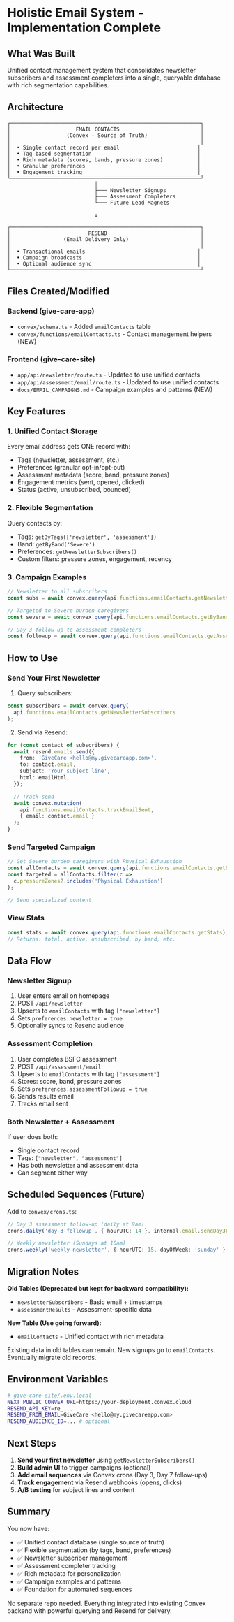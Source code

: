 # Holistic Email System - Implementation Complete

## What Was Built

Unified contact management system that consolidates newsletter subscribers and assessment completers into a single, queryable database with rich segmentation capabilities.

## Architecture

```
┌─────────────────────────────────────────────────────────────┐
│                     EMAIL CONTACTS                          │
│                  (Convex - Source of Truth)                 │
│                                                             │
│  • Single contact record per email                         │
│  • Tag-based segmentation                                  │
│  • Rich metadata (scores, bands, pressure zones)           │
│  • Granular preferences                                    │
│  • Engagement tracking                                     │
└─────────────────────────────────────────────────────────────┘
                            │
                            ├─── Newsletter Signups
                            ├─── Assessment Completers
                            └─── Future Lead Magnets

                            ↓

┌─────────────────────────────────────────────────────────────┐
│                         RESEND                              │
│                 (Email Delivery Only)                       │
│                                                             │
│  • Transactional emails                                    │
│  • Campaign broadcasts                                     │
│  • Optional audience sync                                  │
└─────────────────────────────────────────────────────────────┘
```

## Files Created/Modified

### Backend (give-care-app)
- `convex/schema.ts` - Added `emailContacts` table
- `convex/functions/emailContacts.ts` - Contact management helpers (NEW)

### Frontend (give-care-site)
- `app/api/newsletter/route.ts` - Updated to use unified contacts
- `app/api/assessment/email/route.ts` - Updated to use unified contacts
- `docs/EMAIL_CAMPAIGNS.md` - Campaign examples and patterns (NEW)

## Key Features

### 1. Unified Contact Storage
Every email address gets ONE record with:
- Tags (newsletter, assessment, etc.)
- Preferences (granular opt-in/opt-out)
- Assessment metadata (score, band, pressure zones)
- Engagement metrics (sent, opened, clicked)
- Status (active, unsubscribed, bounced)

### 2. Flexible Segmentation
Query contacts by:
- Tags: `getByTags(['newsletter', 'assessment'])`
- Band: `getByBand('Severe')`
- Preferences: `getNewsletterSubscribers()`
- Custom filters: pressure zones, engagement, recency

### 3. Campaign Examples
```typescript
// Newsletter to all subscribers
const subs = await convex.query(api.functions.emailContacts.getNewsletterSubscribers);

// Targeted to Severe burden caregivers
const severe = await convex.query(api.functions.emailContacts.getByBand, { band: 'Severe' });

// Day 3 follow-up to assessment completers
const followup = await convex.query(api.functions.emailContacts.getAssessmentFollowupSubscribers);
```

## How to Use

### Send Your First Newsletter

1. Query subscribers:
```typescript
const subscribers = await convex.query(
  api.functions.emailContacts.getNewsletterSubscribers
);
```

2. Send via Resend:
```typescript
for (const contact of subscribers) {
  await resend.emails.send({
    from: 'GiveCare <hello@my.givecareapp.com>',
    to: contact.email,
    subject: 'Your subject line',
    html: emailHtml,
  });

  // Track send
  await convex.mutation(
    api.functions.emailContacts.trackEmailSent,
    { email: contact.email }
  );
}
```

### Send Targeted Campaign

```typescript
// Get Severe burden caregivers with Physical Exhaustion
const allContacts = await convex.query(api.functions.emailContacts.getByBand, { band: 'Severe' });
const targeted = allContacts.filter(c =>
  c.pressureZones?.includes('Physical Exhaustion')
);

// Send specialized content
```

### View Stats

```typescript
const stats = await convex.query(api.functions.emailContacts.getStats);
// Returns: total, active, unsubscribed, by band, etc.
```

## Data Flow

### Newsletter Signup
1. User enters email on homepage
2. POST `/api/newsletter`
3. Upserts to `emailContacts` with tag `["newsletter"]`
4. Sets `preferences.newsletter = true`
5. Optionally syncs to Resend audience

### Assessment Completion
1. User completes BSFC assessment
2. POST `/api/assessment/email`
3. Upserts to `emailContacts` with tag `["assessment"]`
4. Stores: score, band, pressure zones
5. Sets `preferences.assessmentFollowup = true`
6. Sends results email
7. Tracks email sent

### Both Newsletter + Assessment
If user does both:
- Single contact record
- Tags: `["newsletter", "assessment"]`
- Has both newsletter and assessment data
- Can segment either way

## Scheduled Sequences (Future)

Add to `convex/crons.ts`:
```typescript
// Day 3 assessment follow-up (daily at 9am)
crons.daily('day-3-followup', { hourUTC: 14 }, internal.email.sendDay3Followup);

// Weekly newsletter (Sundays at 10am)
crons.weekly('weekly-newsletter', { hourUTC: 15, dayOfWeek: 'sunday' }, internal.email.sendWeeklyNewsletter);
```

## Migration Notes

**Old Tables (Deprecated but kept for backward compatibility):**
- `newsletterSubscribers` - Basic email + timestamps
- `assessmentResults` - Assessment-specific data

**New Table (Use going forward):**
- `emailContacts` - Unified contact with rich metadata

Existing data in old tables can remain. New signups go to `emailContacts`. Eventually migrate old records.

## Environment Variables

```bash
# give-care-site/.env.local
NEXT_PUBLIC_CONVEX_URL=https://your-deployment.convex.cloud
RESEND_API_KEY=re_...
RESEND_FROM_EMAIL=GiveCare <hello@my.givecareapp.com>
RESEND_AUDIENCE_ID=... # optional
```

## Next Steps

1. **Send your first newsletter** using `getNewsletterSubscribers()`
2. **Build admin UI** to trigger campaigns (optional)
3. **Add email sequences** via Convex crons (Day 3, Day 7 follow-ups)
4. **Track engagement** via Resend webhooks (opens, clicks)
5. **A/B testing** for subject lines and content

## Summary

You now have:
- ✅ Unified contact database (single source of truth)
- ✅ Flexible segmentation (by tags, band, preferences)
- ✅ Newsletter subscriber management
- ✅ Assessment completer tracking
- ✅ Rich metadata for personalization
- ✅ Campaign examples and patterns
- ✅ Foundation for automated sequences

No separate repo needed. Everything integrated into existing Convex backend with powerful querying and Resend for delivery.
